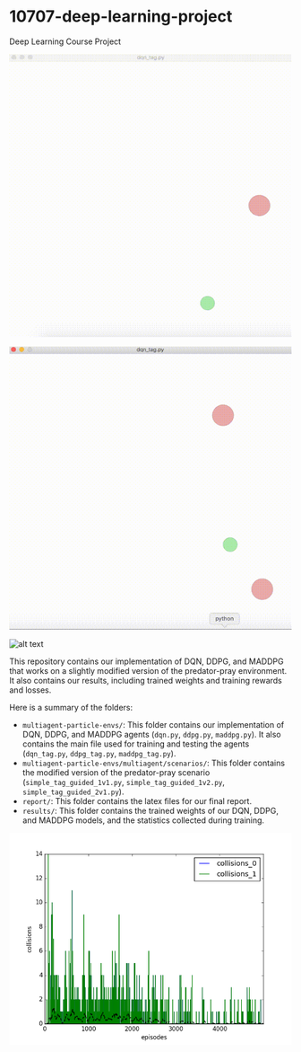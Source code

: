 # 10707-deep-learning-project
Deep Learning Course Project

![alt text](results/dqn_1vs1/dqn_1vs1.gif "DQN 1 vs 1")

![alt text](results/dqn_1vs2/dqn_1vs2.gif "DQN 1 vs 2")

![alt text](results/dqn_2vs2/dqn_2vs1.gif "DQN 2 vs 1")

This repository contains our implementation of DQN, DDPG, and MADDPG that works on a slightly modified version of the predator-pray environment. It also contains our results, including trained weights and training rewards and losses.

Here is a summary of the folders:
* `multiagent-particle-envs/`: This folder contains our implementation of DQN, DDPG, and MADDPG agents (`dqn.py`, `ddpg.py`, `maddpg.py`). It also contains the main file used for training and testing the agents (`dqn_tag.py`, `ddpg_tag.py`, `maddpg_tag.py`).
* `multiagent-particle-envs/multiagent/scenarios/`: This folder contains the modified version of the predator-pray scenario (`simple_tag_guided_1v1.py`, `simple_tag_guided_1v2.py`, `simple_tag_guided_2v1.py`).
* `report/`: This folder contains the latex files for our final report.
* `results/`: This folder contains the trained weights of our DQN, DDPG, and MADDPG models, and the statistics collected during training.

![alt text](results/dqn_1vs1/collisions.png "DQN Collisions")
